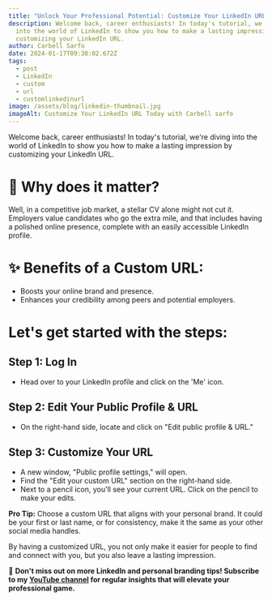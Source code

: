 ```yaml
---
title: "Unlock Your Professional Potential: Customize Your LinkedIn URL Today!"
description: Welcome back, career enthusiasts! In today's tutorial, we're diving
  into the world of LinkedIn to show you how to make a lasting impression by
  customizing your LinkedIn URL.
author: Carbell Sarfo
date: 2024-01-17T09:38:02.672Z
tags:
  - post
  - LinkedIn
  - custom
  - url
  - customlinkedinurl
image: /assets/blog/linkedin-thumbnail.jpg
imageAlt: Customize Your LinkedIn URL Today with Carbell sarfo
---
```

Welcome back, career enthusiasts! In today's tutorial, we're diving into the world of LinkedIn to show you how to make a lasting impression by customizing your LinkedIn URL.

# 🚀 **Why does it matter?** 

Well, in a competitive job market, a stellar CV alone might not cut it. Employers value candidates who go the extra mile, and that includes having a polished online presence, complete with an easily accessible LinkedIn profile.



# ✨ **Benefits of a Custom URL:**

* Boosts your online brand and presence.
* Enhances your credibility among peers and potential employers.



# **Let's get started with the steps:**

## **Step 1: Log In**

* Head over to your LinkedIn profile and click on the 'Me' icon.

## **Step 2: Edit Your Public Profile & URL**

* On the right-hand side, locate and click on "Edit public profile & URL."

## **Step 3: Customize Your URL**

* A new window, "Public profile settings," will open.
* Find the "Edit your custom URL" section on the right-hand side.
* Next to a pencil icon, you'll see your current URL. Click on the pencil to make your edits.



**Pro Tip:** Choose a custom URL that aligns with your personal brand. It could be your first or last name, or for consistency, make it the same as your other social media handles.

By having a customized URL, you not only make it easier for people to find and connect with you, but you also leave a lasting impression.

🎥 **Don't miss out on more LinkedIn and personal branding tips! Subscribe to my  [YouTube channel](https://www.youtube.com/channel/UCdC_rW9x4MnQvubSJOg4ihQ?sub_confirmation=1) for regular insights that will elevate your professional game.**
